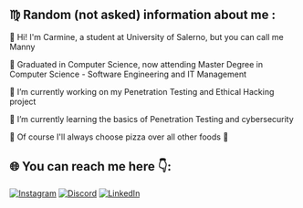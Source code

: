 ## ♍ Random (not asked) information about me :
🚀 Hi! I'm Carmine, a student at University of Salerno, but you can call me Manny

📜 Graduated in Computer Science, now attending Master Degree in Computer Science - Software Engineering and IT Management

🔭 I’m currently working on my Penetration Testing and Ethical Hacking project

🌱 I’m currently learning the basics of Penetration Testing and cybersecurity

🍕  Of course I'll always choose pizza over all other foods 🤌

## 🌐 You can reach me here 👇:
[![Instagram](https://img.shields.io/badge/Instagram-%23E4405F.svg?logo=Instagram&logoColor=white)](https://instagram.com/Carmineh_)
[![Discord](https://img.shields.io/badge/Discord-%237289DA.svg?logo=discord&logoColor=white)](https://discord.com/users/131708743426506752)
[![LinkedIn](https://img.shields.io/badge/LinkedIn-%230077B5.svg?logo=linkedin&logoColor=white)](https://linkedin.com/in/carmine-calabrese-8929bb189) 
